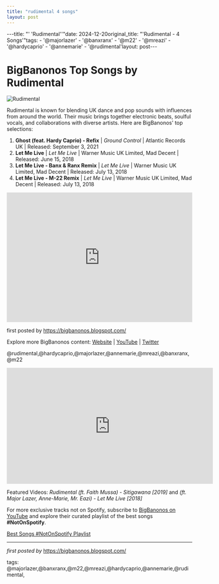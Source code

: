 ```yaml
---
title: "rudimental 4 songs"
layout: post
---
```

---title: "' 'Rudimental''"date: 2024-12-20original_title: "'Rudimental - 4 Songs'"tags:  - '@majorlazer'  - '@banxranx'  - '@m22'  - '@mreazi'  - '@hardycaprio'  - '@annemarie'  - '@rudimental'layout: post---<h1>BigBanonos Top Songs by Rudimental</h1><img src="https://static.wikia.nocookie.net/annemarieiam/images/1/1a/Rudimental.jpg/revision/latest?cb=20180525152049" alt="Rudimental"> <p>Rudimental is known for blending UK dance and pop sounds with influences from around the world. Their music brings together electronic beats, soulful vocals, and collaborations with diverse artists. Here are BigBanonos' top selections:</p> <ol> <li><strong>Ghost (feat. Hardy Caprio) - Refix</strong> | <em>Ground Control</em> | Atlantic Records UK | Released: September 3, 2021</li> <li><strong>Let Me Live</strong> | <em>Let Me Live</em> | Warner Music UK Limited, Mad Decent | Released: June 15, 2018</li> <li><strong>Let Me Live - Banx & Ranx Remix</strong> | <em>Let Me Live</em> | Warner Music UK Limited, Mad Decent | Released: July 13, 2018</li> <li><strong>Let Me Live - M-22 Remix</strong> | <em>Let Me Live</em> | Warner Music UK Limited, Mad Decent | Released: July 13, 2018</li></ol> <div> <iframe src="https://open.spotify.com/embed/playlist/0h9kCicNmMzrzGRynmGQGM?utm_source=generator" width="100%" height="352" frameborder="0" allow="autoplay; clipboard-write; encrypted-media; fullscreen; picture-in-picture" loading="lazy"></iframe></div> <p>first posted by <a href="https://bigbanonos.blogspot.com/">https://bigbanonos.blogspot.com/</a></p> <div> <p>Explore more BigBanonos content: <a href="https://bigbanonos.blogspot.com/">Website</a> | <a href="https://www.youtube.com/@BigBanonos">YouTube</a> | <a href="https://x.com/bigbanonos">Twitter</a></p></div> <!-- Tags --><p>@rudimental,@hardycaprio,@majorlazer,@annemarie,@mreazi,@banxranx,@m22</p> <!-- Video Playlist --><iframe width="560" height="315" src="https://www.youtube.com/embed/videoseries?list=PLtuNtuTatqI11r8c_0O6-9bRnakIIAn5i" frameborder="0" allow="accelerometer; autoplay; encrypted-media; gyroscope; picture-in-picture" allowfullscreen></iframe><p>Featured Videos: <em>Rudimental (ft. Faith Mussa) - Sitigawana [2019]</em> and <em>(ft. Major Lazer, Anne-Marie, Mr. Eazi) - Let Me Live [2018]</em></p><!--Subscribe and Playlist Links--><div>    <p>For more exclusive tracks not on Spotify, subscribe to <a href="https://www.youtube.com/@BigBanonos" target="_blank">BigBanonos on YouTube</a> and explore their curated playlist of the best songs <strong>#NotOnSpotify</strong>.</p>    <p><a href="https://www.youtube.com/playlist?list=PLtuNtuTatqI0kFahUCbtbfenC_ET5O_tr" target="_blank">Best Songs #NotOnSpotify Playlist<br /></a></p></div><hr /><p><em>first posted by</em> <a href="https://bigbanonos.blogspot.com/" rel="noopener" target="_new">https://bigbanonos.blogspot.com/</a></p><p>tags: @majorlazer,@banxranx,@m22,@mreazi,@hardycaprio,@annemarie,@rudimental,</p>